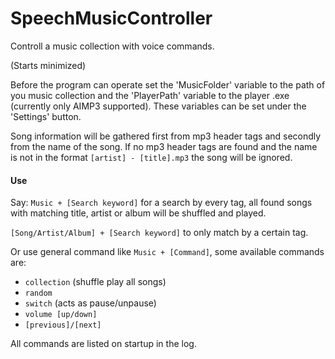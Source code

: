 # SpeechMusicController
Controll a music collection with voice commands.

(Starts minimized)

Before the program can operate set the 'MusicFolder' variable to the path of you music collection and the 'PlayerPath' variable to the player .exe (currently only AIMP3 supported). These variables can be set under the 'Settings' button.

Song information will be gathered first from mp3 header tags and secondly from the name of the song. If no mp3 header tags are found and the name is not in the format `[artist] - [title].mp3` the song will be ignored.

#### Use
Say: `Music + [Search keyword]` for a search by every tag, all found songs with matching title, artist or album will be shuffled and played.

`[Song/Artist/Album] + [Search keyword]` to only match by a certain tag.

Or use general command like `Music + [Command]`, some available commands are:
 - `collection` (shuffle play all songs)
 - `random`
 - `switch` (acts as pause/unpause)
 - `volume [up/down]`
 - `[previous]/[next]`

All commands are listed on startup in the log.
